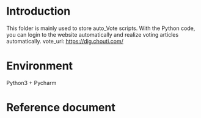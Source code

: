 # Introduction
This folder is mainly used to store auto_Vote scripts. With the Python code, you can login to the website automatically and realize voting articles automatically.
vote_url: https://dig.chouti.com/

# Environment
Python3 + Pycharm

# Reference document
